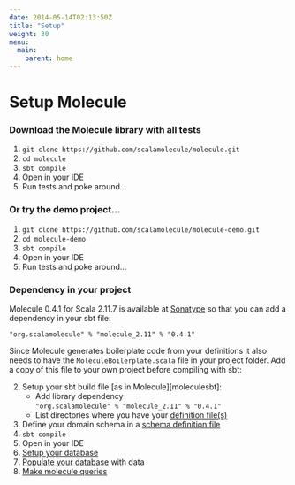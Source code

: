 ```yaml
---
date: 2014-05-14T02:13:50Z
title: "Setup"
weight: 30
menu:
  main:
    parent: home
---
```


# Setup Molecule


### Download the Molecule library with all tests

1. `git clone https://github.com/scalamolecule/molecule.git`
2. `cd molecule`
3. `sbt compile`
4. Open in your IDE
5. Run tests and poke around...


### Or try the demo project...

1. `git clone https://github.com/scalamolecule/molecule-demo.git`
2. `cd molecule-demo`
3. `sbt compile`
4. Open in your IDE
5. Run tests and poke around...


### Dependency in your project

Molecule 0.4.1 for Scala 2.11.7 is available at [Sonatype](https://oss.sonatype.org/content/repositories/releases/com/scalamolecule/molecule_2.11/) so that you can add a dependency in your sbt file:

`"org.scalamolecule" % "molecule_2.11" % "0.4.1"`

Since Molecule generates boilerplate code from your definitions it also needs to have the `MoleculeBoilerplate.scala` file in your project folder. Add a copy of this file to your own project before compiling with sbt:

2. Setup your sbt build file [as in Molecule][moleculesbt]: 
    - Add library dependency<br>
    `"org.scalamolecule" % "molecule_2.11" % "0.4.1"`
    - List directories where you have your [definition file(s)][dbsetup]
3. Define your domain schema in a [schema definition file][schema]
4. `sbt compile`
5. Open in your IDE
6. [Setup your database][dbsetup]
7. [Populate your database][populate] with data
8. [Make molecule queries][tutorial]


[dbsetup]: http://scalamolecule.org/manual/database-setup
[schema]: http://scalamolecule.org/manual/schema-definition
[populate]: http://scalamolecule.org/manual/populate-database
[tutorial]: http://scalamolecule.org/tutorials/seattle